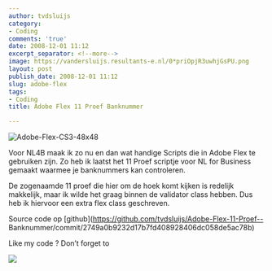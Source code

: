 ```yaml
---
author: tvdsluijs
category:
- Coding
comments: 'true'
date: 2008-12-01 11:12
excerpt_separator: <!--more-->
image: https://vandersluijs.resultants-e.nl/0*priOpjR3uwhjGsPU.png
layout: post
publish_date: 2008-12-01 11:12
slug: adobe-flex
tags:
- Coding
title: Adobe Flex 11 Proef Banknummer

---
```

![Adobe-Flex-CS3-48x48](https://vandersluijs.resultants-e.nl/0*priOpjR3uwhjGsPU.png)

Voor NL4B maak ik zo nu en dan wat handige Scripts die in Adobe Flex te
gebruiken zijn. Zo heb ik laatst het 11 Proef scriptje voor NL for Business
gemaakt waarmee je banknummers kan controleren.  
  
De zogenaamde 11 proef die hier om de hoek komt kijken is redelijk makkelijk,
maar ik wilde het graag binnen de validator class hebben. Dus heb ik hiervoor
een extra flex class geschreven.  
  
  
  
  
Source code op [github](https://github.com/tvdsluijs/Adobe-Flex-11-Proef--
Banknummer/commit/2749a0b9232d17b7fd408928406dc058de5ac78b)  
  
Like my code ? Don’t forget to

![](https://vandersluijs.resultants-e.nl/0*DzGfYe3fkmgwi4za.gif)

